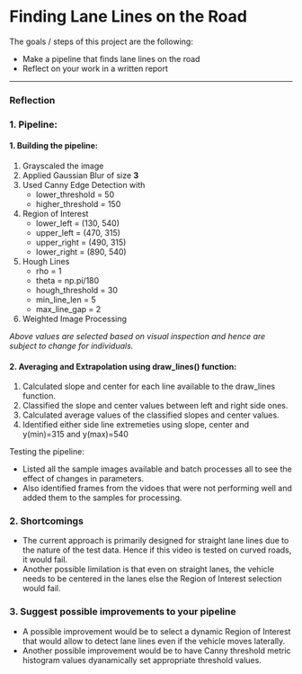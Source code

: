 # **Finding Lane Lines on the Road** 

The goals / steps of this project are the following:
* Make a pipeline that finds lane lines on the road
* Reflect on your work in a written report
---

### Reflection

### 1. Pipeline:

#### 1. Building the pipeline:
1. Grayscaled the image
2. Applied Gaussian Blur of size **3**
3. Used Canny Edge Detection with 
   - lower_threshold = 50
   - higher_threshold = 150 
4. Region of Interest
   - lower_left  = (130, 540)
   - upper_left  = (470, 315)
   - upper_right = (490, 315)
   - lower_right = (890, 540)
5. Hough Lines
   - rho = 1
   - theta = np.pi/180
   - hough_threshold = 30
   - min_line_len = 5
   - max_line_gap = 2
6. Weighted Image Processing

*Above values are selected based on visual inspection and hence are subject to change for individuals.*

#### 2. Averaging and Extrapolation using draw_lines() function:
1. Calculated slope and center for each line available to the draw_lines function.
2. Classified the slope and center values between left and right side ones.
3. Calculated average values of the classified slopes and center values.
4. Identified either side line extremeties using slope, center and y(min)=315 and y(max)=540

Testing the pipeline:
- Listed all the sample images available and batch processes all to see the effect of changes in parameters.
- Also identified frames from the vidoes that were not performing well and added them to the samples for processing.


### 2. Shortcomings

- The current approach is primarily designed for straight lane lines due to the nature of the test data. Hence if this video is tested on curved roads, it would fail.
- Another possible limilation is that even on straight lanes, the vehicle needs to be centered in the lanes else the Region of Interest selection would fail.


### 3. Suggest possible improvements to your pipeline

- A possible improvement would be to select a dynamic Region of Interest that would allow to detect lane lines even if the vehicle moves laterally.
- Another possible improvement would be to have Canny threshold metric histogram values dyanamically set appropriate threshold values.
